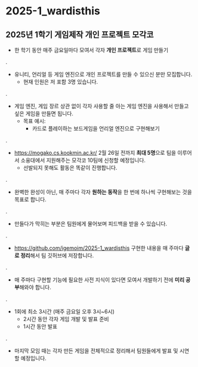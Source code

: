 # 2025-1_wardisthis
## 2025년 1학기 게임제작 개인 프로젝트 모각코

- 한 학기 동안 매주 금요일마다 모여서 각자 **개인 프로젝트**로 게임 만들기

.
- 유니티, 언리얼 등 게임 엔진으로 개인 프로젝트를 만들 수 있으신 분만 모집합니다.
  - 현재 인원은 저 포함 3명 있습니다.
    
.
- 게임 엔진, 게임 장르 상관 없이
각자 사용할 줄 아는 게임 엔진을 사용해서
만들고 싶은 게임을 만들면 됩니다.
  - 목표 예시:
    - 카드로 플레이하는 보드게임을 언리얼 엔진으로 구현해보기

.
- https://mogako.cs.kookmin.ac.kr/
2월 26일 전까지 **최대 5명**으로 팀을 이루어서
소융대에서 지원해주는 모각코 10팀에 신청할 예정입니다.
  - 선발되지 못해도 활동은 똑같이 진행합니다.
    
.
- 완벽한 완성이 아닌, 매 주마다 각자 **원하는 동작**을
한 번에 하나씩 구현해보는 것을 목표로 합니다.
    
.
- 만들다가 막히는 부분은 팀원에게 물어보며 피드백을 받을 수 있습니다.

.
- https://github.com/igemoim/2025-1_wardisthis
구현한 내용을 매 주마다 **글로 정리**해서
팀 깃허브에 저장합니다.
    
.
- 매 주마다 구현할 기능에 필요한 사전 지식이 있다면
모여서 개발하기 전에 **미리 공부**해와야 합니다.
    
.
- 1회에 최소 3시간 (매주 금요일 오후 3시~6시)
  - 2시간 동안 각자 게임 개발 및 발표 준비
  - 1시간 동안 발표

.
- 마지막 모임 때는 각자 만든 게임을 전체적으로 정리해서
팀원들에게 발표 및 시연할 예정입니다.
